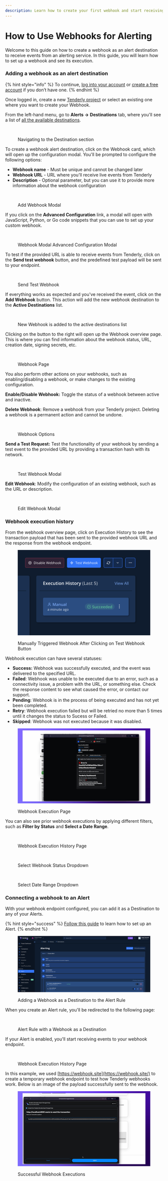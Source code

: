```yaml
---
description: Learn how to create your first webhook and start receiving alerting events.
---
```


# How to Use Webhooks for Alerting

Welcome to this guide on how to create a webhook as an alert destination to receive events from an alerting service. In this guide, you will learn how to set up a webhook and see its execution.

### Adding a webhook as an alert destination

{% hint style="info" %}
To continue, [log into your account](https://dashboard.tenderly.co/) or [create a free account](https://dashboard.tenderly.co/register) if you don’t have one.
{% endhint %}

Once logged in, create a new [Tenderly project](https://docs.tenderly.co/projects) or select an existing one where you want to create your Webhook.

From the left-hand menu, go to **Alerts ->** **Destinations** tab, where you'll see a list of [all the available destinations](../configuring-alert-destinations/).

<figure><img src="../../.gitbook/assets/image (56).png" alt=""><figcaption><p>Navigating to the Destination section</p></figcaption></figure>

To create a webhook alert destination, click on the Webhook card, which will open up the configuration modal. You'll be prompted to configure the following options:&#x20;

* **Webhook name** - Must be unique and cannot be changed later
* **Webhook URL** - URL where you'll receive live events from Tenderly
* **Description** - Optional parameter, but you can use it to provide more information about the webhook configuration

<figure><img src="../../.gitbook/assets/image (25).png" alt=""><figcaption><p>Add Webhook Modal</p></figcaption></figure>

If you click on the **Advanced Configuration** link, a modal will open with JavaScript, Python, or Go code snippets that you can use to set up your custom webhook.

<figure><img src="../../.gitbook/assets/image (100).png" alt=""><figcaption><p>Webhook Modal Advanced Configuration Modal</p></figcaption></figure>

To test if the provided URL is able to receive events from Tenderly, click on the **Send test webhook** button, and the predefined test payload will be sent to your endpoint.

<figure><img src="../../.gitbook/assets/image (32).png" alt=""><figcaption><p>Send Test Webhook</p></figcaption></figure>

If everything works as expected and you've received the event, click on the **Add Webhook** button. This action will add the new webhook destination to the **Active Destinations** list.

<figure><img src="../../.gitbook/assets/image (17).png" alt=""><figcaption><p>New Webhook is added to the active destinations list</p></figcaption></figure>

Clicking on the button to the right will open up the Webhook overview page. This is where you can find information about the webhook status, URL, creation date, signing secrets, etc.

<figure><img src="../../.gitbook/assets/image (20).png" alt=""><figcaption><p>Webhook Page</p></figcaption></figure>

You also perform other actions on your webhooks, such as enabling/disabling a webhook, or make changes to the existing configuration.&#x20;

**Enable/Disable Webhook:**  Toggle the status of a webhook between active and inactive.&#x20;

**Delete Webhook**: Remove a webhook from your Tenderly project. Deleting a webhook is a permanent action and cannot be undone.

<figure><img src="../../.gitbook/assets/image (101).png" alt=""><figcaption><p>Webhook Options</p></figcaption></figure>

**Send a Test Request:** Test the functionality of your webhook by sending a test event to the provided URL by providing a transaction hash with its network.

<figure><img src="../../.gitbook/assets/image (26).png" alt=""><figcaption><p>Test Webhook Modal</p></figcaption></figure>

**Edit Webhook**: Modify the configuration of an existing webhook, such as the URL or description.

<figure><img src="../../.gitbook/assets/image (22).png" alt=""><figcaption><p>Edit Webhook Modal</p></figcaption></figure>

### Webhook execution history

From the webhook overview page, click on Execution History to see the transaction payload that has been sent to the provided webhook URL and the response from the webhook endpoint.

<figure><img src="../../.gitbook/assets/image (1) (3) (1).png" alt=""><figcaption><p>Manually Triggered Webhook After Clicking on Test Webhook Button</p></figcaption></figure>

Webhook execution can have several statuses:

* **Success:** Webhook was successfully executed, and the event was delivered to the specified URL.
* **Failed**: Webhook was unable to be executed due to an error, such as a connectivity issue, a problem with the URL, or something else. Check the response content to see what caused the error, or contact our support.
* **Pending**: Webhook is in the process of being executed and has not yet been completed.
* **Retry**: Webhook execution failed but will be retried no more than 5 times until it changes the status to Sucess or Failed.
* **Skipped**: Webhook was not executed because it was disabled.

<figure><img src="../../.gitbook/assets/image (3).png" alt=""><figcaption><p>Webhook Execution Page</p></figcaption></figure>

You can also see prior webhook executions by applying different filters, such as **Filter by Status** and **Select a Date Range**.

<figure><img src="../../.gitbook/assets/image (13) (2).png" alt=""><figcaption><p>Webhook Execution History Page</p></figcaption></figure>

<figure><img src="../../.gitbook/assets/image (12).png" alt=""><figcaption><p>Select Webhook Status Dropdown</p></figcaption></figure>

<figure><img src="../../.gitbook/assets/image (9).png" alt=""><figcaption><p>Select Date Range Dropdown</p></figcaption></figure>

### Connecting a webhook to an Alert

With your webhook endpoint configured, you can add it as a Destination to any of your Alerts.

{% hint style="success" %}
[Follow this guide](alerting-quickstart-guide.md) to learn how to set up an Alert.
{% endhint %}

<figure><img src="../../.gitbook/assets/image (2) (2).png" alt=""><figcaption><p>Adding a Webhook as a Destination to the Alert Rule</p></figcaption></figure>

When you create an Alert rule, you'll be redirected to the following page:

<figure><img src="../../.gitbook/assets/image (8) (2).png" alt=""><figcaption><p>Alert Rule with a Webhook as a Destination</p></figcaption></figure>

If your Alert is enabled, you'll start receiving events to your webhook endpoint.&#x20;

<figure><img src="../../.gitbook/assets/image (14).png" alt=""><figcaption><p>Webhook Execution History Page</p></figcaption></figure>

In this example, we used [https://webhook.site](https://webhook.site/) to create a temporary webhook endpoint to test how Tenderly webhooks work. Below is an image of the payload successfully sent to the webhook.

<figure><img src="../../.gitbook/assets/image (5).png" alt=""><figcaption><p>Successful Webhook Executions</p></figcaption></figure>
